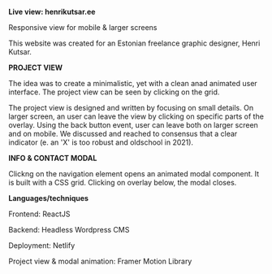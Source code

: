 **Live view: henrikutsar.ee**

Responsive view for mobile & larger screens

This website was created for an Estonian freelance graphic designer, Henri Kutsar.



**PROJECT VIEW**

The idea was to create a minimalistic, yet with a clean anad animated user interface. The project view can be seen by clicking on the grid.

The project view is designed and written by focusing on small details. On larger screen, an user can leave the view by clicking on specific parts of the overlay. 
Using the back button event, user can leave both on larger screen and on mobile. We discussed and reached to consensus that a clear indicator (e. an 'X' is too robust and oldschool in 2021).

**INFO & CONTACT MODAL**

Clickng on the navigation element opens an animated modal component. It is built with a CSS grid. 
Clicking on overlay below, the modal closes.

**Languages/techniques**

Frontend: ReactJS

Backend: Headless Wordpress CMS

Deployment: Netlify

Project view & modal animation: Framer Motion Library
